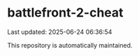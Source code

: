 # battlefront-2-cheat

Last updated: 2025-06-24 06:36:54

This repository is automatically maintained.
